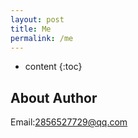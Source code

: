 ```yaml
---
layout: post
title: Me
permalink: /me
---
```


* content
{:toc}


About Author
-----------------------------------------------------------------


Email:2856527729@qq.com
